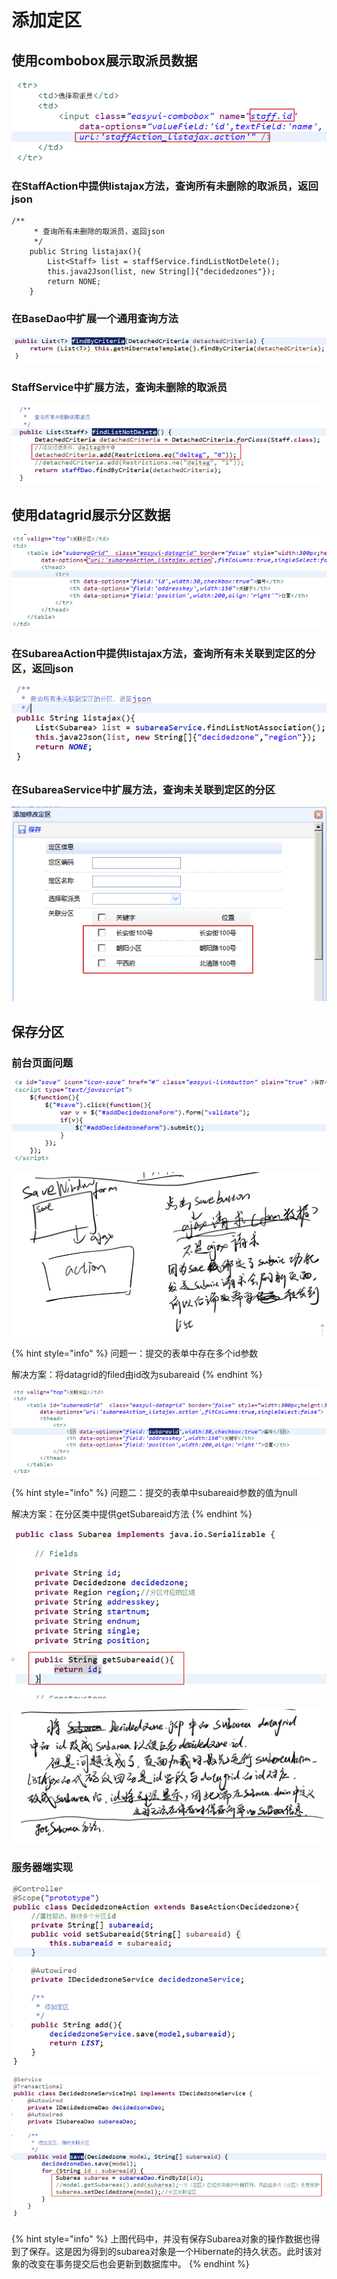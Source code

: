 # 添加定区

## 使用combobox展示取派员数据

![](../../../../.gitbook/assets/image%20%2878%29.png)

### 在StaffAction中提供listajax方法，查询所有未删除的取派员，返回json

```text
/**
	 * 查询所有未删除的取派员，返回json
	 */
	public String listajax(){
		List<Staff> list = staffService.findListNotDelete();
		this.java2Json(list, new String[]{"decidedzones"});
		return NONE;
	}

```

### 在BaseDao中扩展一个通用查询方法

![](../../../../.gitbook/assets/image%20%2824%29.png)

### StaffService中扩展方法，查询未删除的取派员

![](../../../../.gitbook/assets/image%20%2874%29.png)

## 使用datagrid展示分区数据

![](../../../../.gitbook/assets/image%20%2863%29.png)

### 在SubareaAction中提供listajax方法，查询所有未关联到定区的分区，返回json

![](../../../../.gitbook/assets/image%20%2845%29.png)

### 在SubareaService中扩展方法，查询未关联到定区的分区

![](../../../../.gitbook/assets/image%20%282%29.png)

## 保存分区

### 前台页面问题

![](../../../../.gitbook/assets/image%20%2840%29.png)

![](../../../../.gitbook/assets/image%20%2875%29.png)

{% hint style="info" %}
问题一：提交的表单中存在多个id参数

解决方案：将datagrid的filed由id改为subareaid
{% endhint %}

![](../../../../.gitbook/assets/image%20%2890%29.png)

{% hint style="info" %}
问题二：提交的表单中subareaid参数的值为null

解决方案：在分区类中提供getSubareaid方法
{% endhint %}

![](../../../../.gitbook/assets/image%20%2856%29.png)

![](../../../../.gitbook/assets/image%20%2821%29.png)

### 服务器端实现

![](../../../../.gitbook/assets/image%20%2811%29.png)

![](../../../../.gitbook/assets/image%20%2866%29.png)

{% hint style="info" %}
上图代码中，并没有保存Subarea对象的操作数据也得到了保存。这是因为得到的subarea对象是一个Hibernate的持久状态。此时该对象的改变在事务提交后也会更新到数据库中。
{% endhint %}

